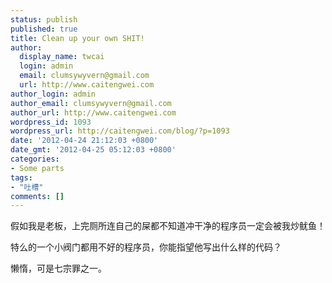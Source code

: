 ```yaml
---
status: publish
published: true
title: Clean up your own SHIT!
author:
  display_name: twcai
  login: admin
  email: clumsywyvern@gmail.com
  url: http://www.caitengwei.com
author_login: admin
author_email: clumsywyvern@gmail.com
author_url: http://www.caitengwei.com
wordpress_id: 1093
wordpress_url: http://caitengwei.com/blog/?p=1093
date: '2012-04-24 21:12:03 +0800'
date_gmt: '2012-04-25 05:12:03 +0800'
categories:
- Some parts
tags:
- "吐槽"
comments: []
---
```

<p>假如我是老板，上完厕所连自己的屎都不知道冲干净的程序员一定会被我炒鱿鱼！</p>
<p>特么的一个小阀门都用不好的程序员，你能指望他写出什么样的代码？</p>
<p>懒惰，可是七宗罪之一。</p>
